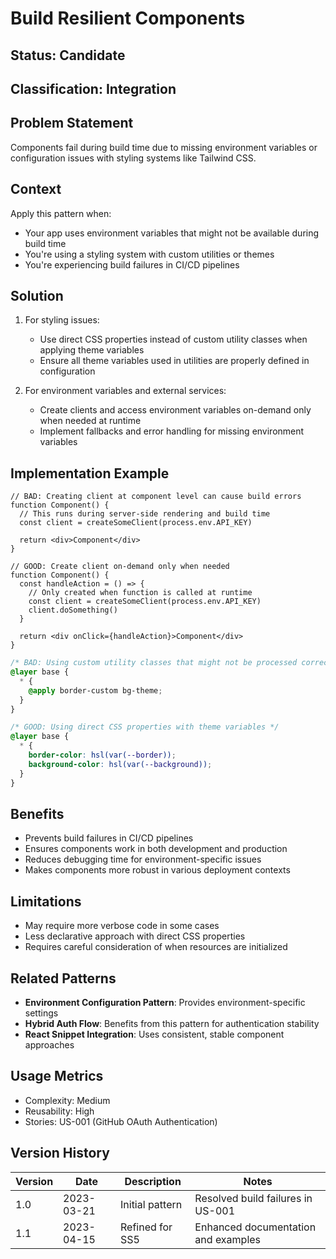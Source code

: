 # Build Resilient Components

## Status: Candidate

## Classification: Integration

## Problem Statement
Components fail during build time due to missing environment variables or configuration issues with styling systems like Tailwind CSS.

## Context
Apply this pattern when:
- Your app uses environment variables that might not be available during build time
- You're using a styling system with custom utilities or themes
- You're experiencing build failures in CI/CD pipelines

## Solution
1. For styling issues:
   - Use direct CSS properties instead of custom utility classes when applying theme variables
   - Ensure all theme variables used in utilities are properly defined in configuration

2. For environment variables and external services:
   - Create clients and access environment variables on-demand only when needed at runtime
   - Implement fallbacks and error handling for missing environment variables

## Implementation Example
```tsx
// BAD: Creating client at component level can cause build errors
function Component() {
  // This runs during server-side rendering and build time
  const client = createSomeClient(process.env.API_KEY) 
  
  return <div>Component</div>
}

// GOOD: Create client on-demand only when needed
function Component() {
  const handleAction = () => {
    // Only created when function is called at runtime
    const client = createSomeClient(process.env.API_KEY)
    client.doSomething()
  }
  
  return <div onClick={handleAction}>Component</div>
}
```

```css
/* BAD: Using custom utility classes that might not be processed correctly */
@layer base {
  * {
    @apply border-custom bg-theme;
  }
}

/* GOOD: Using direct CSS properties with theme variables */
@layer base {
  * {
    border-color: hsl(var(--border));
    background-color: hsl(var(--background));
  }
}
```

## Benefits
- Prevents build failures in CI/CD pipelines
- Ensures components work in both development and production
- Reduces debugging time for environment-specific issues
- Makes components more robust in various deployment contexts

## Limitations
- May require more verbose code in some cases
- Less declarative approach with direct CSS properties
- Requires careful consideration of when resources are initialized

## Related Patterns
- **Environment Configuration Pattern**: Provides environment-specific settings
- **Hybrid Auth Flow**: Benefits from this pattern for authentication stability
- **React Snippet Integration**: Uses consistent, stable component approaches

## Usage Metrics
- Complexity: Medium
- Reusability: High  
- Stories: US-001 (GitHub OAuth Authentication)

## Version History
| Version | Date | Description | Notes |
|---------|------|-------------|-------|
| 1.0 | 2023-03-21 | Initial pattern | Resolved build failures in US-001 |
| 1.1 | 2023-04-15 | Refined for SS5 | Enhanced documentation and examples | 